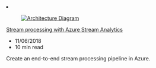 <!-- This file is automatically generated by build/architectures/build_index.py. Any updates will be lost. -->

<!-- markdownlint-disable MD033 -->

<li class="grid-item item-column" data-categories="Analytics Databases ">
<article class="card">
    <div class="card-header has-margin-bottom-none" aria-hidden="true">
        <figure class="image diagram has-height-175 has-overflow-hidden level">
            <a href="/azure/architecture/reference-architectures/data/stream-processing-stream-analytics"><img src="/azure/architecture/browse/thumbs/stream-processing-stream-analytics.png" class="diagram" alt="Architecture Diagram" data-linktype="relative-path"></a>
        </figure>
    </div>
    <div class="card-content">
        <a class="card-content-title has-margin-top-none" href="/azure/architecture/reference-architectures/data/stream-processing-stream-analytics">
            <p>Stream processing with Azure Stream Analytics</p>
        </a>
        <ul class="card-content-metadata">
            <li>11/06/2018</li>
            <li>10 min read</li>
        </ul>
        <p class="card-content-description">Create an end-to-end stream processing pipeline in Azure.</p>
        <div class="bottom-to-top-fade is-hidden-mobile"></div>
    </div>
</article>
</li>
